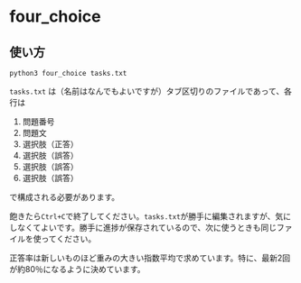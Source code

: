# four_choice

## 使い方

```
python3 four_choice tasks.txt
```

`tasks.txt` は（名前はなんでもよいですが）タブ区切りのファイルであって、各行は

1. 問題番号
2. 問題文
3. 選択肢（正答）
4. 選択肢（誤答）
5. 選択肢（誤答）
6. 選択肢（誤答）

で構成される必要があります。

飽きたら`Ctrl+C`で終了してください。`tasks.txt`が勝手に編集されますが、気にしなくてよいです。勝手に進捗が保存されているので、次に使うときも同じファイルを使ってください。

正答率は新しいものほど重みの大きい指数平均で求めています。特に、最新2回が約80％になるように決めています。